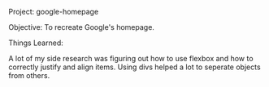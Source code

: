 Project: google-homepage

Objective: To recreate Google's homepage.

Things Learned:

A lot of my side research was figuring out how to use flexbox and how to correctly justify and align items. Using divs helped a lot to seperate objects from others.
